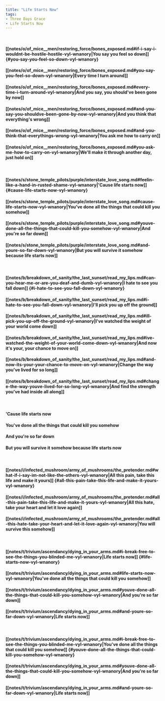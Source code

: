 ```yaml
---
title: "Life Starts Now"
tags:
- Three Days Grace
- Life Starts Now
---
```

&nbsp;
#### [[notes/o/of_mice__men/restoring_force/bones_exposed.md#if-i-say-i-wouldnt-be-hostile-hostile-vyl-wnanory|You say you feel so down]] {#you-say-you-feel-so-down-vyl-wnanory}
#### [[notes/o/of_mice__men/restoring_force/bones_exposed.md#you-say-you-feel-so-down-vyl-wnanory|Every time I turn around]]
#### [[notes/o/of_mice__men/restoring_force/bones_exposed.md#every-time-i-turn-around-vyl-wnanory|And you say, you should've been gone by now]]
#### [[notes/o/of_mice__men/restoring_force/bones_exposed.md#and-you-say-you-shouldve-been-gone-by-now-vyl-wnanory|And you think that everything's wrong]]
#### [[notes/o/of_mice__men/restoring_force/bones_exposed.md#and-you-think-that-everythings-wrong-vyl-wnanory|You ask me how to carry on]]
#### [[notes/o/of_mice__men/restoring_force/bones_exposed.md#you-ask-me-how-to-carry-on-vyl-wnanory|We'll make it through another day, just hold on]]
&nbsp;
#### [[notes/s/stone_temple_pilots/purple/interstate_love_song.md#feelin-like-a-hand-in-rusted-shame-vyl-wnanory|'Cause life starts now]] {#cause-life-starts-now-vyl-wnanory}
#### [[notes/s/stone_temple_pilots/purple/interstate_love_song.md#cause-life-starts-now-vyl-wnanory|You've done all the things that could kill you somehow]]
#### [[notes/s/stone_temple_pilots/purple/interstate_love_song.md#youve-done-all-the-things-that-could-kill-you-somehow-vyl-wnanory|And you're so far down]]
#### [[notes/s/stone_temple_pilots/purple/interstate_love_song.md#and-youre-so-far-down-vyl-wnanory|But you will survive it somehow because life starts now]]
&nbsp;
#### [[notes/b/breakdown_of_sanity/the_last_sunset/read_my_lips.md#can-you-hear-me-or-are-you-deaf-and-dumb-vyl-wnanory|I hate to see you fall down]] {#i-hate-to-see-you-fall-down-vyl-wnanory}
#### [[notes/b/breakdown_of_sanity/the_last_sunset/read_my_lips.md#i-hate-to-see-you-fall-down-vyl-wnanory|I'll pick you up off the ground]]
#### [[notes/b/breakdown_of_sanity/the_last_sunset/read_my_lips.md#ill-pick-you-up-off-the-ground-vyl-wnanory|I've watched the weight of your world come down]]
#### [[notes/b/breakdown_of_sanity/the_last_sunset/read_my_lips.md#ive-watched-the-weight-of-your-world-come-down-vyl-wnanory|And now it's your, your chance to move on]]
#### [[notes/b/breakdown_of_sanity/the_last_sunset/read_my_lips.md#and-now-its-your-your-chance-to-move-on-vyl-wnanory|Change the way you've lived for so long]]
#### [[notes/b/breakdown_of_sanity/the_last_sunset/read_my_lips.md#change-the-way-youve-lived-for-so-long-vyl-wnanory|And find the strength you've had inside all along]]
&nbsp;
#### 'Cause life starts now
#### You've done all the things that could kill you somehow
#### And you're so far down
#### But you will survive it somehow because life starts now
&nbsp;
#### [[notes/i/infected_mushroom/army_of_mushrooms/the_pretender.md#what-if-i-say-im-not-like-the-others-vyl-wnanory|All this pain, take this life and make it yours]] {#all-this-pain-take-this-life-and-make-it-yours-vyl-wnanory}
#### [[notes/i/infected_mushroom/army_of_mushrooms/the_pretender.md#all-this-pain-take-this-life-and-make-it-yours-vyl-wnanory|All this hate, take your heart and let it love again]]
#### [[notes/i/infected_mushroom/army_of_mushrooms/the_pretender.md#all-this-hate-take-your-heart-and-let-it-love-again-vyl-wnanory|You will survive this somehow]]
&nbsp;
#### [[notes/t/trivium/ascendancy/dying_in_your_arms.md#i-break-free-to-see-the-things-you-blinded-me-vyl-wnanory|Life starts now]] {#life-starts-now-vyl-wnanory}
#### [[notes/t/trivium/ascendancy/dying_in_your_arms.md#life-starts-now-vyl-wnanory|You've done all the things that could kill you somehow]]
#### [[notes/t/trivium/ascendancy/dying_in_your_arms.md#youve-done-all-the-things-that-could-kill-you-somehow-vyl-wnanory|And you're so far down]]
#### [[notes/t/trivium/ascendancy/dying_in_your_arms.md#and-youre-so-far-down-vyl-wnanory|Life starts now]]
&nbsp;
#### [[notes/t/trivium/ascendancy/dying_in_your_arms.md#i-break-free-to-see-the-things-you-blinded-me-vyl-wnanory|You've done all the things that could kill you somehow]] {#youve-done-all-the-things-that-could-kill-you-somehow-vyl-wnanory}
#### [[notes/t/trivium/ascendancy/dying_in_your_arms.md#youve-done-all-the-things-that-could-kill-you-somehow-vyl-wnanory|And you're so far down]]
#### [[notes/t/trivium/ascendancy/dying_in_your_arms.md#and-youre-so-far-down-vyl-wnanory|Life starts now]]
